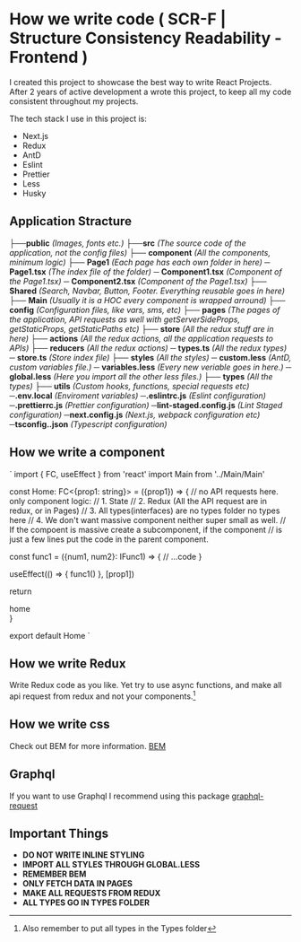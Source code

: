 # How we write code ( SCR-F | Structure Consistency Readability - Frontend )

I created this project to showcase the best way to write React Projects. 
After 2 years of active development a wrote this project, to keep all
my code consistent throughout my projects.

The tech stack I use in this project is:
- Next.js
- Redux
- AntD
- Eslint
- Prettier
- Less
- Husky

## Application Stracture

├──**public** *(Images, fonts etc.)*
├──**src** *(The source code of the application, not the config files)*
  ├── **component** *(All the components, minimum logic)*
    ├── **Page1** *(Each page has each own folder in here)*
      ─ **Page1.tsx** *(The index file of the folder)*
      ─ **Component1.tsx** *(Component of the Page1.tsx)*
      ─ **Component2.tsx** *(Component of the Page1.tsx)*
    ├── **Shared** *(Search, Navbar, Button, Footer. Everything reusable goes in here)*
    ├── **Main** *(Usually it is a HOC every component is wrapped arround)*
  ├── **config** *(Configuration files, like vars, sms, etc)*
  ├── **pages** *(The pages of the application, API requests as well with getServerSideProps, getStaticProps, getStaticPaths etc)*
  ├── **store** *(All the redux stuff are in here)*
    ├── **actions** *(All the redux actions, all the application requests to APIs)*
    ├── **reducers** *(All the redux actions)*
      ─ **types.ts** *(All the redux types)*
      ─ **store.ts** *(Store index file)*
  ├── **styles** *(All the styles)*
    ─ **custom.less** *(AntD, custom variables file.)*
    ─ **variables.less** *(Every new veriable goes in here.)*
    ─ **global.less** *(Here you import all the other less files.)*
  ├── **types** *(All the types)*
  ├── **utils** *(Custom hooks, functions, special requests etc)*
─**.env.local** *(Enviroment variables)*
─**.eslintrc.js** *(Eslint configuration)*
─**.prettierrc.js** *(Prettier configuration)*
─**lint-staged.config.js** *(Lint Staged configuration)*
─**next.config.js** *(Next.js, webpack configuration etc)*
─**tsconfig..json** *(Typescript configuration)*

## How we write a component
`
import { FC, useEffect } from 'react'
import Main from '../Main/Main'

const Home: FC<{prop1: string}> = ({prop1}) => {
  // no API requests here. only component logic:
  // 1. State
  // 2. Redux (All the API request are in redux, or in Pages)
  // 3. All types(interfaces) are no types folder no types here
  // 4. We don't want massive component neither super small as well.
  // If the compoent is massive create a subcomponent, if the component
  // is just a few lines put the code in the parent component.

  const func1 = ({num1, num2}: IFunc1) => {
    // ...code
  }

  useEffect(() => {
    func1()
  }, [prop1])

  return <Main>home</Main>
}

export default Home
`

## How we write Redux

Write Redux code as you like. Yet try to use async functions,
and make all api request from redux and not your components.[^1]

[^1]: Also remember to put all types in the Types folder

## How we write css

Check out BEM for more information.
[BEM](http://getbem.com/naming/)

## Graphql

If you want to use Graphql I recommend using this package [graphql-request](https://www.npmjs.com/package/graphql-request)

## Important Things

- **DO NOT WRITE INLINE STYLING**
- **IMPORT ALL STYLES THROUGH GLOBAL.LESS**
- **REMEMBER BEM**
- **ONLY FETCH DATA IN PAGES**
- **MAKE ALL REQUESTS FROM REDUX**
- **ALL TYPES GO IN TYPES FOLDER**


